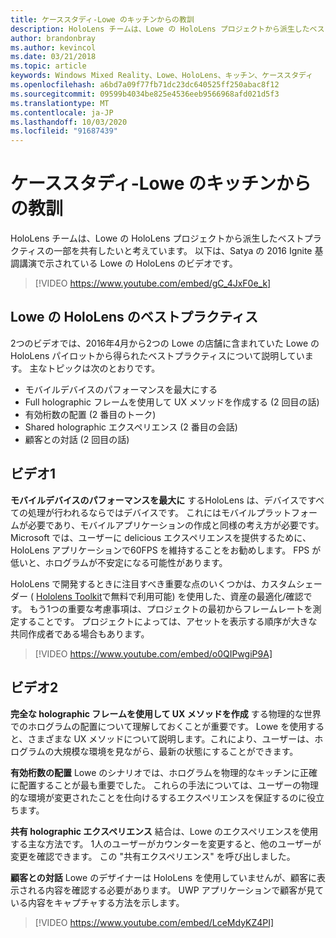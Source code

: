```yaml
---
title: ケーススタディ-Lowe のキッチンからの教訓
description: HoloLens チームは、Lowe の HoloLens プロジェクトから派生したベストプラクティスの一部を共有したいと考えています。
author: brandonbray
ms.author: kevincol
ms.date: 03/21/2018
ms.topic: article
keywords: Windows Mixed Reality、Lowe、HoloLens、キッチン、ケーススタディ
ms.openlocfilehash: a6bd7a09f77fb71dc23dc640525ff250abac8f12
ms.sourcegitcommit: 09599b4034be825e4536eeb9566968afd021d5f3
ms.translationtype: MT
ms.contentlocale: ja-JP
ms.lasthandoff: 10/03/2020
ms.locfileid: "91687439"
---
```

# <a name="case-study---lessons-from-the-lowes-kitchen"></a>ケーススタディ-Lowe のキッチンからの教訓

HoloLens チームは、Lowe の HoloLens プロジェクトから派生したベストプラクティスの一部を共有したいと考えています。 以下は、Satya の 2016 Ignite 基調講演で示されている Lowe の HoloLens のビデオです。
<br>
>[!VIDEO https://www.youtube.com/embed/gC_4JxF0e_k]

## <a name="lowes-hololens-best-practices"></a>Lowe の HoloLens のベストプラクティス

2つのビデオでは、2016年4月から2つの Lowe の店舗に含まれていた Lowe の HoloLens パイロットから得られたベストプラクティスについて説明しています。 主なトピックは次のとおりです。
* モバイルデバイスのパフォーマンスを最大にする
* Full holographic フレームを使用して UX メソッドを作成する (2 回目の話)
* 有効桁数の配置 (2 番目のトーク)
* Shared holographic エクスペリエンス (2 番目の会話)
* 顧客との対話 (2 回目の話)

## <a name="video-1"></a>ビデオ1

**モバイルデバイスのパフォーマンスを最大に** するHoloLens は、デバイスですべての処理が行われるならではデバイスです。 これにはモバイルプラットフォームが必要であり、モバイルアプリケーションの作成と同様の考え方が必要です。 Microsoft では、ユーザーに delicious エクスペリエンスを提供するために、HoloLens アプリケーションで60FPS を維持することをお勧めします。 FPS が低いと、ホログラムが不安定になる可能性があります。

HoloLens で開発するときに注目すべき重要な点のいくつかは、カスタムシェーダー ( [Hololens Toolkit](https://github.com/Microsoft/HoloToolkit-Unity)で無料で利用可能) を使用した、資産の最適化/確認です。 もう1つの重要な考慮事項は、プロジェクトの最初からフレームレートを測定することです。 プロジェクトによっては、アセットを表示する順序が大きな共同作成者である場合もあります。
<br>
>[!VIDEO https://www.youtube.com/embed/o0QIPwgiP9A]

## <a name="video-2"></a>ビデオ2

**完全な holographic フレームを使用して UX メソッドを作成** する物理的な世界でのホログラムの配置について理解しておくことが重要です。 Lowe を使用すると、さまざまな UX メソッドについて説明します。これにより、ユーザーは、ホログラムの大規模な環境を見ながら、最新の状態にすることができます。

**有効桁数の配置** Lowe のシナリオでは、ホログラムを物理的なキッチンに正確に配置することが最も重要でした。 これらの手法については、ユーザーの物理的な環境が変更されたことを仕向けるするエクスペリエンスを保証するのに役立ちます。

**共有 holographic エクスペリエンス** 結合は、Lowe のエクスペリエンスを使用する主な方法です。 1人のユーザーがカウンターを変更すると、他のユーザーが変更を確認できます。 この "共有エクスペリエンス" を呼び出しました。

**顧客との対話** Lowe のデザイナーは HoloLens を使用していませんが、顧客に表示される内容を確認する必要があります。 UWP アプリケーションで顧客が見ている内容をキャプチャする方法を示します。
<br>
>[!VIDEO https://www.youtube.com/embed/LceMdyKZ4PI]
